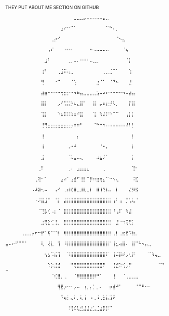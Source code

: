 THEY PUT ABOUT ME SECTION ON GITHUB

⠀⠀⠀⠀⠀⠀⠀⠀⠀⠀⠀⠀⠀⠀⠀⠀⠀⠀⠀⠀⠀⣀⣀⣀⡤⠤⠤⠤⠤⠤⣤⣀⠀⠀⠀⠀⠀⠀⠀⠀⠀⠀⠀⠀⠀⠀⠀⠀⠀⠀
⠀⠀⠀⠀⠀⠀⠀⠀⠀⠀⠀⠀⠀⠀⠀⠀⠀⣠⠔⠒⠉⠁⠀⠀⠀⠀⠀⠀⠀⠀⠀⠉⠓⠄⡀⠀⠀⠀⠀⠀⠀⠀⠀⠀⠀⠀⠀⠀⠀⠀
⠀⠀⠀⠀⠀⠀⠀⠀⠀⠀⠀⠀⠀⠀⢀⡴⠊⠀⠀⠀⠀⠀⠀⠀⠀⠀⠀⠀⠀⠀⠀⠀⠀⠀⠈⠢⣄⠀⠀⠀⠀⠀⠀⠀⠀⠀⠀⠀⠀⠀
⠀⠀⠀⠀⠀⠀⠀⠀⠀⠀⠀⠀⠀⢠⠎⠀⠀⠀⠐⠒⠂⠀⠀⠀⠀⠀⠒⠠⠤⠤⠤⠤⠀⠀⠀⠀⠈⢦⠀⠀⠀⠀⠀⠀⠀⠀⠀⠀⠀⠀
⠀⠀⠀⠀⠀⠀⠀⠀⠀⠀⠀⠀⣰⠃⠀⠀⠀⠀⠀⢀⡀⠤⠄⠒⠒⠂⠤⣀⡀⠀⠀⠀⠀⠀⠀⠀⠀⠈⡇⠀⠀⠀⠀⠀⠀⠀⠀⠀⠀⠀
⠀⠀⠀⠀⠀⠀⠀⠀⠀⠀⠀⢰⠃⠀⠀⠀⢀⣨⠭⢤⣀⠀⠀⠀⠀⠀⠀⠀⠀⠀⢀⣀⣈⠉⠁⠀⠀⠀⢱⠀⠀⠀⠀⠀⠀⠀⠀⠀⠀⠀
⠀⠀⠀⠀⠀⠀⠀⠀⠀⠀⠀⢻⠀⠀⠀⠐⠉⠀⠀⠀⠈⢡⠀⠀⠀⠀⠀⠀⣰⠈⠁⠀⠈⠙⠦⠀⠀⠀⣸⠀⠀⠀⠀⠀⠀⠀⠀⠀⠀⠀
⠀⠀⠀⠀⠀⠀⠀⠀⠀⠀⠀⣼⣶⠒⠒⠒⠒⢒⣒⡒⠒⠲⠷⣤⣀⣀⣀⣀⣡⠤⠴⠖⠒⠒⠒⠒⠲⠤⣼⣤⠀⠀⠀⠀⠀⠀⠀⠀⠀⠀
⠀⠀⠀⠀⠀⠀⠀⠀⠀⠀⠀⣿⡇⠀⠀⠀⡠⠊⢩⣭⡓⠦⣄⣿⠁⠀⠀⣿⠀⡤⠶⣖⡚⠣⡀⠀⠀⠀⡏⣿⠀⠀⠀⠀⠀⠀⠀⠀⠀⠀
⠀⠀⠀⠀⠀⠀⠀⠀⠀⠀⠀⢹⡇⠀⠀⠀⠑⠦⠿⠿⠷⠶⠚⣿⠀⠀⠀⢹⠀⠳⠼⠟⠓⠉⠉⠀⠀⢠⡇⡇⠀⠀⠀⠀⠀⠀⠀⠀⠀⠀
⠀⠀⠀⠀⠀⠀⠀⠀⠀⠀⠀⢸⢻⣤⣤⣤⣤⣤⣤⣤⡤⠶⠶⠃⠀⠀⠀⠈⠓⠒⠲⠤⠤⠤⠤⠤⠤⠼⠇⡇⠀⠀⠀⠀⠀⠀⠀⠀⠀⠀
⠀⠀⠀⠀⠀⠀⠀⠀⠀⠀⠀⢸⠀⠀⠀⠀⠀⠀⠀⠀⠀⠀⡄⠀⠀⠀⠀⠀⠀⠀⠀⠀⠀⠀⠀⠀⠀⠀⠀⡇⠀⠀⠀⠀⠀⠀⠀⠀⠀⠀
⠀⠀⠀⠀⠀⠀⠀⠀⠀⠀⠀⢸⠀⠀⠀⠀⠀⠀⠀⢠⠒⠚⠀⠀⠀⠀⠀⠀⠀⠈⠒⡄⠀⠀⠀⠀⠀⠀⠀⡇⠀⠀⠀⠀⠀⠀⠀⠀⠀⠀
⠀⠀⠀⠀⠀⠀⠀⠀⠀⠀⠀⣸⠀⠀⠀⠀⠀⠀⠀⠈⠧⣤⠤⢄⠀⠀⠀⠀⠴⣦⠜⠁⠀⠀⠀⠀⠀⠀⠀⡇⠀⠀⠀⠀⠀⠀⠀⠀⠀⠀
⠀⠀⠀⠀⠀⠀⠀⠀⠀⠀⢀⠇⠀⠀⠀⠀⠀⠀⠀⢀⠄⠀⣠⣤⣤⣄⠀⠀⠀⠀⢀⠀⠀⠀⠀⠀⠀⠀⠀⢹⠂⠀⠀⠀⠀⠀⠀⠀⠀⠀
⠀⠀⠀⠀⠀⠀⠀⠀⠀⢀⢽⠂⠁⠀⠀⠀⠀⣠⠴⠁⣠⣾⠋⢸⡇⠉⡿⠶⣶⢶⣄⠉⠒⠢⢄⠀⠀⠀⠀⠨⣏⠀⠀⠀⠀⠀⠀⠀⠀⠀
⠀⠀⠀⠀⠀⠀⠀⠀⠠⠼⣽⢂⠤⠀⠀⢠⠊⠀⢀⣾⣏⣿⣀⣸⣇⣀⡇⠀⣿⢸⢙⣧⡄⠀⡇⠀⠀⠀⣌⡻⣫⠀⠀⠀⠀⠀⠀⠀⠀⠀
⠀⠀⠀⠀⠀⠀⠀⠀⠀⠐⠜⣿⣸⠉⠀⠈⡇⠀⣼⣿⣿⣿⣿⣿⣿⣿⣿⣿⣿⣿⣿⣿⡇⢰⠃⢰⠀⡉⢡⢧⠈⠀⠀⠀⠀⠀⠀⠀⠀⠀
⠀⠀⠀⠀⠀⠀⠀⠀⠀⠀⠈⢙⡧⢊⠠⡆⠈⠀⣿⣿⣿⣿⣿⣿⣿⣿⣿⣿⣿⣿⣿⣿⡇⠘⢠⠏⠀⠳⣼⠀⠀⠀⠀⠀⠀⠀⠀⠀⠀⠀
⠀⠀⠀⠀⠀⠀⠀⠀⠀⠀⠀⣰⢿⣕⢊⢸⡀⠀⣿⣿⣿⣿⣿⣿⣿⣿⣿⣿⣿⣿⣿⣿⡇⠀⣸⠐⠲⢭⢟⡅⠀⠀⠀⠀⠀⠀⠀⠀⠀⠀
⠀⠀⠀⠀⠀⢀⣀⣀⡤⠖⠒⡟⠁⢯⠉⠉⡇⠀⢿⣿⣿⣿⣿⣿⣿⣿⣿⣿⣿⣿⣿⣿⡇⢀⡇⢀⣖⣟⠩⣷⡀⠀⠀⠀⠀⠀⠀⠀⠀⠀
⣤⠤⠖⠋⠉⠉⠁⠀⠀⠀⠀⢇⠀⢜⣇⠀⢹⠀⠸⣿⣿⣿⣿⣿⣿⣿⣿⣿⣿⣿⣿⣿⠁⢸⣂⢴⣿⠄⠀⣿⠉⠓⠲⣤⣀⠀⠀⠀⠀⠀
⠀⠀⠀⠀⠀⠀⠀⠀⠀⠀⠀⠀⢢⣢⠩⣮⢹⠀⠀⠹⣿⣿⣿⣿⣿⣿⣿⣿⣿⣿⣿⠏⠀⢸⠬⡿⠞⡠⢂⡟⠀⠀⠀⠀⠉⠳⢤⣀⠀⠀
⠀⠀⠀⠀⠀⠀⠀⠀⠀⠀⠀⠀⠀⠱⡵⣼⣾⠀⠀⠀⠛⢿⣿⣿⣿⣿⣿⣿⣿⣿⠟⠀⠀⢸⣞⠵⢪⡠⠟⠀⠀⠀⠀⠀⠀⠀⠀⠈⠙⠒
⠀⠀⠀⠀⠀⠀⠀⠀⠀⠀⠀⠀⠀⠀⠈⢎⣿⡀⢀⠀⠀⠈⠿⣿⣿⣿⣿⡿⠛⠁⠀⠀⠀⢸⠀⠀⠈⢀⣀⣀⣀⠀⠀⠀⠀⠀⠀⠀⠀⠀
⠀⠀⠀⠀⠀⠀⠀⠀⠀⠀⠀⠀⠀⠀⠀⠀⢻⣟⡰⠒⠂⡠⠤⠀⢰⡀⡄⡁⡀⠄⠀⠀⡶⣾⠚⠁⠀⠀⠀⠀⠈⠉⠛⠒⠂⠀⠀⠀⠀⠀
⠀⠀⠀⠀⠀⠀⠀⠀⠀⠀⠀⠀⠀⠀⠀⠀⠀⠙⢶⡃⣄⠇⡀⢇⢸⠀⠰⢀⠸⢀⣓⣧⣹⠟⠀⠀⠀⠀⠀⠀⠀⠀⠀⠀⠀⠀⠀⠀⠀⠀
⠀⠀⠀⠀⠀⠀⠀⠀⠀⠀⠀⠀⠀⠀⠀⠀⠀⠀⠀⠸⢻⠮⢧⣚⣼⣼⣔⣡⣈⣴⡿⡿⠉⠀⠀⠀⠀⠀⠀⠀⠀⠀⠀⠀⠀⠀⠀⠀⠀⠀
